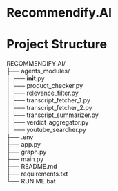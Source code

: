 # Recommendify.AI

# Project Structure

RECOMMENDIFY AI/                                  
├── agents_modules/                       
│   ├── __init__.py                                  
│   ├── product_checker.py                                  
│   ├── relevance_filter.py                                  
│   ├── transcript_fetcher_1.py                                  
│   ├── transcript_fetcher_2.py                                  
│   ├── transcript_summarizer.py                                  
│   ├── verdict_aggregator.py                                  
│   └── youtube_searcher.py                                  
├── .env                                  
├── app.py                                
├── graph.py                              
├── main.py                               
├── README.md                             
├── requirements.txt                      
└── RUN ME.bat                            
